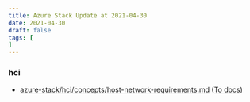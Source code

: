 ```yaml
---
title: Azure Stack Update at 2021-04-30
date: 2021-04-30
draft: false
tags: [
]
---
```


### hci
- [azure-stack/hci/concepts/host-network-requirements.md](https://github.com/MicrosoftDocs/azure-stack-docs/compare/5d9514f..e4f7cd9#diff-09180cb567361735e35fe45b9edfa9c74df05e672ee2565ca20eea17e0d67472) ([To docs](https://docs.microsoft.com/en-us/azure-stack/hci/concepts/host-network-requirements?WT.mc_id=AZ-MVP-5003408))
    

